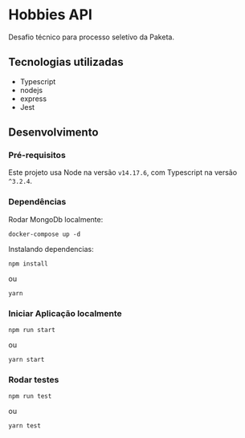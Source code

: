 # Hobbies API

Desafio técnico para processo seletívo da Paketa.


## Tecnologias utilizadas

- Typescript
- nodejs
- express
- Jest

## Desenvolvimento

### Pré-requisitos

Este projeto usa Node na versão `v14.17.6`, com Typescript na versão `^3.2.4`.

### Dependências
Rodar MongoDb localmente:
```shell
docker-compose up -d
```

Instalando dependencias:
```shell
npm install
```
ou 
```shell
yarn
```

### Iniciar Aplicação localmente
```shell
npm run start
```
ou 
```shell
yarn start
```
### Rodar testes

```shell
npm run test
```
ou 
```shell
yarn test
```